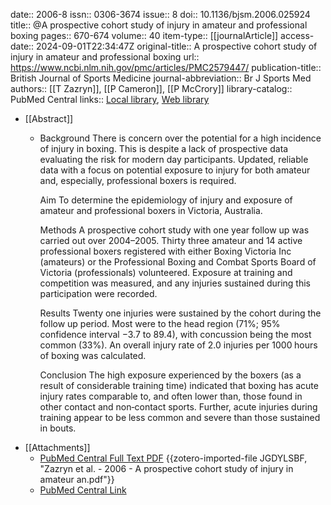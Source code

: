 date:: 2006-8
issn:: 0306-3674
issue:: 8
doi:: 10.1136/bjsm.2006.025924
title:: @A prospective cohort study of injury in amateur and professional boxing
pages:: 670-674
volume:: 40
item-type:: [[journalArticle]]
access-date:: 2024-09-01T22:34:47Z
original-title:: A prospective cohort study of injury in amateur and professional boxing
url:: https://www.ncbi.nlm.nih.gov/pmc/articles/PMC2579447/
publication-title:: British Journal of Sports Medicine
journal-abbreviation:: Br J Sports Med
authors:: [[T Zazryn]], [[P Cameron]], [[P McCrory]]
library-catalog:: PubMed Central
links:: [Local library](zotero://select/library/items/TYBU624D), [Web library](https://www.zotero.org/users/14926906/items/TYBU624D)

- [[Abstract]]
	- Background
	  There is concern over the potential for a high incidence of injury in boxing. This is despite a lack of prospective data evaluating the risk for modern day participants. Updated, reliable data with a focus on potential exposure to injury for both amateur and, especially, professional boxers is required.
	  
	  Aim
	  To determine the epidemiology of injury and exposure of amateur and professional boxers in Victoria, Australia.
	  
	  Methods
	  A prospective cohort study with one year follow up was carried out over 2004–2005. Thirty three amateur and 14 active professional boxers registered with either Boxing Victoria Inc (amateurs) or the Professional Boxing and Combat Sports Board of Victoria (professionals) volunteered. Exposure at training and competition was measured, and any injuries sustained during this participation were recorded.
	  
	  Results
	  Twenty one injuries were sustained by the cohort during the follow up period. Most were to the head region (71%; 95% confidence interval −3.7 to 89.4), with concussion being the most common (33%). An overall injury rate of 2.0 injuries per 1000 hours of boxing was calculated.
	  
	  Conclusion
	  The high exposure experienced by the boxers (as a result of considerable training time) indicated that boxing has acute injury rates comparable to, and often lower than, those found in other contact and non‐contact sports. Further, acute injuries during training appear to be less common and severe than those sustained in bouts.
- [[Attachments]]
	- [PubMed Central Full Text PDF](https://www.ncbi.nlm.nih.gov/pmc/articles/PMC2579447/pdf/670.pdf) {{zotero-imported-file JGDYLSBF, "Zazryn et al. - 2006 - A prospective cohort study of injury in amateur an.pdf"}}
	- [PubMed Central Link](https://www.ncbi.nlm.nih.gov/pmc/articles/PMC2579447/)